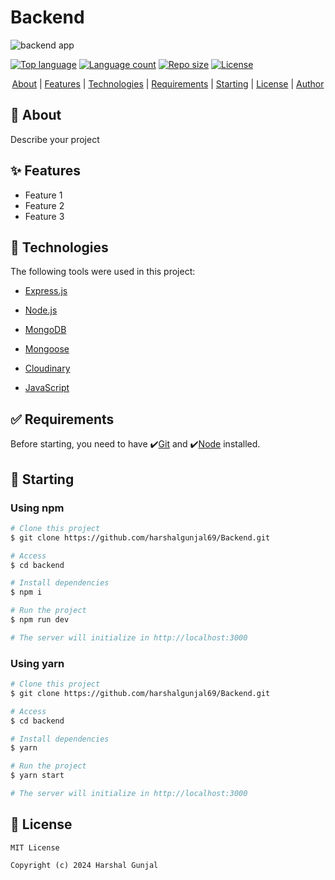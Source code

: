 <!-- markdownlint-disable MD033 -->
# Backend

![backend app](https://assets-global.website-files.com/5c95072393140f36ecc22e60/61c44b463d7b3c13d91282e8_What-is-a-Mobile-App-Backend-.png)

[![Top language](https://img.shields.io/github/languages/top/harshalgunjal69/backend?color=56BEB9)](https://github.com/harshalgunjal69/backend)
[![Language count](https://img.shields.io/github/languages/count/harshalgunjal69/backend?color=56BEB9)](https://github.com/harshalgunjal69/backend)
[![Repo size](https://img.shields.io/github/repo-size/harshalgunjal69/backend?color=56BEB9)](https://github.com/harshalgunjal69/backend)
[![License](https://img.shields.io/github/license/harshalgunjal69/backend?color=56BEB9)](https://github.com/harshalgunjal69/backend)

<p align="center">
  <a href="#🎯-about">About</a> |
  <a href="#✨-features">Features</a> |
  <a href="#🚀-technologies">Technologies</a> |
  <a href="#✅-requirements">Requirements</a> |
  <a href="#🏁-starting">Starting</a> |
  <a href="#license">License</a> |
  <a href="https://github.com/harshalgunjal69" target="_blank">Author</a>
</p>

## 🎯 About

Describe your project

## ✨ Features

* Feature 1
* Feature 2
* Feature 3

## 🚀 Technologies

The following tools were used in this project:

* [Express.js](https://expressjs.com/)

* [Node.js](https://nodejs.org/en/)

* [MongoDB](https://www.mongodb.com/)

* [Mongoose](https://mongoosejs.com/)

* [Cloudinary](https://cloudinary.com/)

* [JavaScript](https://developer.mozilla.org/en-US/docs/Web/JavaScript)

## ✅ Requirements

Before starting, you need to have ✔️[Git](https://git-scm.com) and ✔️[Node](https://nodejs.org/en/) installed.

## 🏁 Starting

### Using npm

```bash
# Clone this project
$ git clone https://github.com/harshalgunjal69/Backend.git

# Access
$ cd backend

# Install dependencies
$ npm i

# Run the project
$ npm run dev

# The server will initialize in http://localhost:3000
```

### Using yarn

```bash
# Clone this project
$ git clone https://github.com/harshalgunjal69/Backend.git

# Access
$ cd backend

# Install dependencies
$ yarn

# Run the project
$ yarn start

# The server will initialize in http://localhost:3000
```

## 📜 License
```
MIT License

Copyright (c) 2024 Harshal Gunjal
```

